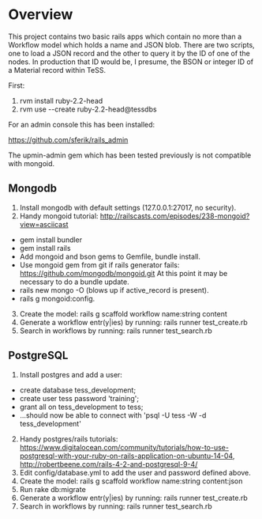 # Overview

This project contains two basic rails apps which contain no more than a Workflow model which holds a name and JSON blob. There are two scripts, one to load a JSON record and the other to query it by the ID of one of the nodes. In production that ID would be, I presume, the BSON or integer ID of a Material record within TeSS.

First:

1. rvm install ruby-2.2-head
2. rvm use --create ruby-2.2-head@tessdbs 

For an admin console this has been installed:

https://github.com/sferik/rails_admin

The upmin-admin gem which has been tested previously is not compatible with mongoid.


##  Mongodb

1. Install mongodb with default settings (127.0.0.1:27017, no security).
2. Handy mongoid tutorial: http://railscasts.com/episodes/238-mongoid?view=asciicast
  * gem install bundler
  * gem install rails
  * Add mongoid and bson gems to Gemfile, bundle install.
  * Use mongoid gem from git if rails generator fails: https://github.com/mongodb/mongoid.git
    At this point it may be necessary to do a bundle update.
  * rails new mongo -O (blows up if active_record is present).
  * rails g mongoid:config.
3. Create the model: rails g scaffold workflow name:string content
4. Generate a workflow entr(y|ies) by running: rails runner test_create.rb
5. Search in workflows by running: rails runner test_search.rb



## PostgreSQL


1. Install postgres and add a user:
  * create database tess_development;
  * create user tess password 'training';
  * grant all on tess_development to tess;
  * ...should now be able to connect with 'psql -U tess -W -d tess_development'
2. Handy postgres/rails tutorials: https://www.digitalocean.com/community/tutorials/how-to-use-postgresql-with-your-ruby-on-rails-application-on-ubuntu-14-04, http://robertbeene.com/rails-4-2-and-postgresql-9-4/
3. Edit config/database.yml to add the user and password defined above.
4. Create the model: rails g scaffold workflow name:string content:json 
5. Run rake db:migrate
6. Generate a workflow entr(y|ies) by running: rails runner test_create.rb
7. Search in workflows by running: rails runner test_search.rb



